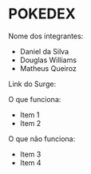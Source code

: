 # POKEDEX

Nome dos integrantes: 
- Daniel da Silva
- Douglas Williams
- Matheus Queiroz

Link do Surge: 

O que funciona:
- Item 1
- Item 2

O que não funciona: 
- Item 3
- Item 4
